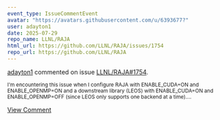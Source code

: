 ```yaml
---
event_type: IssueCommentEvent
avatar: "https://avatars.githubusercontent.com/u/6393677?"
user: adayton1
date: 2025-07-29
repo_name: LLNL/RAJA
html_url: https://github.com/LLNL/RAJA/issues/1754
repo_url: https://github.com/LLNL/RAJA
---
```


<a href='https://github.com/adayton1' target='_blank'>adayton1</a> commented on issue <a href='https://github.com/LLNL/RAJA/issues/1754' target='_blank'>LLNL/RAJA#1754</a>.

<small>I'm encountering this issue when I configure RAJA with ENABLE_CUDA=ON and ENABLE_OPENMP=ON and a downstream library (LEOS) with ENABLE_CUDA=ON and ENABLE_OPENMP=OFF (since LEOS only supports one backend at a time)....</small>

<a href='https://github.com/LLNL/RAJA/issues/1754' target='_blank'>View Comment</a>